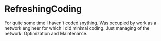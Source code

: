 # RefreshingCoding
For quite some time I haven't coded anything. Was occupied by work as a network engineer for which i did minimal coding. Just managing of the network. Optimization and Maintenance. 
